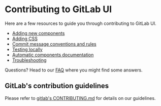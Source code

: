 # Contributing to GitLab UI

Here are a few resources to guide you through contributing to GitLab UI.

- [Adding new components](./doc/contributing/adding_components.md)
- [Adding CSS](./doc/contributing/adding_css.md)
- [Commit message conventions and rules](./doc/contributing/commits.md)
- [Testing locally](./doc/contributing/local_gitlab_testing.md)
- [Automatic components documentation](./doc/contributing/automatic_documentation.md)
- [Troubleshooting](./doc/contributing/troubleshooting.md)

Questions? Head to our [FAQ](./FAQ.md) where you might find some answers.

## GitLab's contribution guidelines

Please refer to [gitlab's CONTRIBUTING.md](https://gitlab.com/gitlab-org/gitlab/blob/master/CONTRIBUTING.md) for details on our guidelines.
